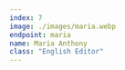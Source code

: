 ```yaml
---
index: 7
image: ./images/maria.webp
endpoint: maria
name: Maria Anthony
class: "English Editor"
---
```

